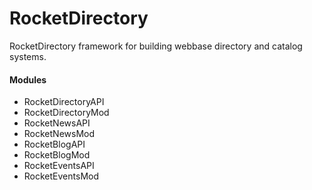 # RocketDirectory

RocketDirectory framework for building webbase directory and catalog systems.


#### Modules
- RocketDirectoryAPI
- RocketDirectoryMod
- RocketNewsAPI
- RocketNewsMod
- RocketBlogAPI
- RocketBlogMod
- RocketEventsAPI
- RocketEventsMod




